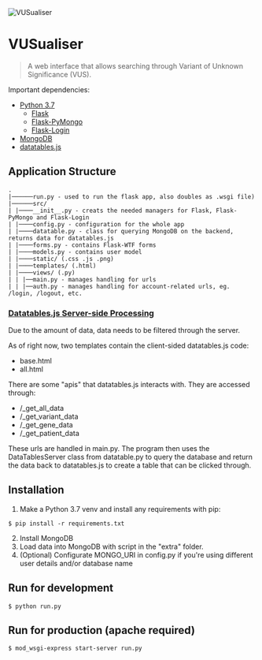 <img src="https://i.imgur.com/zPP83aX.png" title="VUSualiser" alt="VUSualiser">

# VUSualiser

> A web interface that allows searching through Variant of Unknown Significance (VUS).

Important dependencies: 
- [Python 3.7](https://www.python.org/)
  - [Flask](https://pypi.org/project/Flask/)
  - [Flask-PyMongo](https://pypi.org/project/Flask-PyMongo/)
  - [Flask-Login]()
- [MongoDB](https://www.mongodb.com/)
- [datatables.js](https://datatables.net/)


## Application Structure 
```
.
|──────run.py - used to run the flask app, also doubles as .wsgi file)
|──────src/
| |────__init__.py - creats the needed managers for Flask, Flask-PyMongo and Flask-Login
| |────config.py - configuration for the whole app
| |────datatable.py - class for querying MongoDB on the backend, returns data for datatables.js
| |────forms.py - contains Flask-WTF forms
| |────models.py - contains user model
| |────static/ (.css .js .png)
| |────templates/ (.html)
| |────views/ (.py)
| | |──main.py - manages handling for urls
| | |──auth.py - manages handling for account-related urls, eg. /login, /logout, etc.

```

### [Datatables.js Server-side Processing](https://datatables.net/manual/server-side)
Due to the amount of data, data needs to be filtered through the server.

As of right now, two templates contain the client-sided datatables.js code:
- base.html
- all.html

There are some "apis" that datatables.js interacts with. They are accessed through:
- /_get_all_data
- /_get_variant_data
- /_get_gene_data
- /_get_patient_data

These urls are handled in main.py. The program then uses the DataTablesServer class from datatable.py to query the database and return the data back to datatables.js to create a table that can be clicked through. 


## Installation

1. Make a Python 3.7 venv and install any requirements with pip:
```
$ pip install -r requirements.txt
```
2. Install MongoDB
3. Load data into MongoDB with script in the "extra" folder.
4. (Optional) Configurate MONGO_URI in config.py if you're using different user details and/or database name

## Run for development
```
$ python run.py
```
## Run for production (apache required)
```
$ mod_wsgi-express start-server run.py
```
